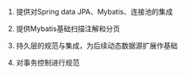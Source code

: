 1. 提供对Spring data JPA、Mybatis、连接池的集成

2. 提供Mybatis基础扫描注解和分页

3. 持久层的规范与集成，为后续动态数据源扩展作基础

4. 对事务控制进行规范
